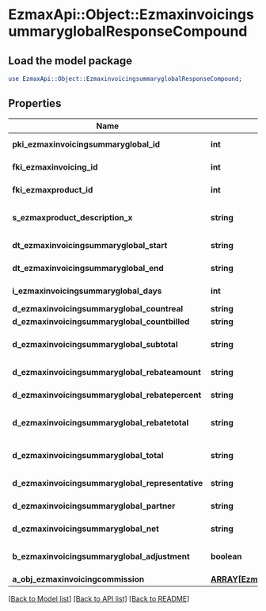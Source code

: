 # EzmaxApi::Object::EzmaxinvoicingsummaryglobalResponseCompound

## Load the model package
```perl
use EzmaxApi::Object::EzmaxinvoicingsummaryglobalResponseCompound;
```

## Properties
Name | Type | Description | Notes
------------ | ------------- | ------------- | -------------
**pki_ezmaxinvoicingsummaryglobal_id** | **int** | The unique ID of the Ezmaxinvoicingsummaryglobal | [optional] 
**fki_ezmaxinvoicing_id** | **int** | The unique ID of the Ezmaxinvoicing | [optional] 
**fki_ezmaxproduct_id** | **int** | The unique ID of the Ezmaxproduct | 
**s_ezmaxproduct_description_x** | **string** | The description of the Ezmaxproduct in the language of the requester | 
**dt_ezmaxinvoicingsummaryglobal_start** | **string** | The start date for the Ezmaxinvoicingsummaryglobal | 
**dt_ezmaxinvoicingsummaryglobal_end** | **string** | The end date for the Ezmaxinvoicingsummaryglobal | 
**i_ezmaxinvoicingsummaryglobal_days** | **int** | The number of days for the Ezmaxinvoicingsummaryglobal | 
**d_ezmaxinvoicingsummaryglobal_countreal** | **string** | The The count item calculated | 
**d_ezmaxinvoicingsummaryglobal_countbilled** | **string** | The The count item billed | 
**d_ezmaxinvoicingsummaryglobal_subtotal** | **string** | The Ezmaxinvoicingsummaryglobal subtotal | 
**d_ezmaxinvoicingsummaryglobal_rebateamount** | **string** | The rebate amount for the Ezmaxinvoicingsummaryglobal | 
**d_ezmaxinvoicingsummaryglobal_rebatepercent** | **string** | The rebate percentage of the Ezmaxinvoicingsummaryglobal | 
**d_ezmaxinvoicingsummaryglobal_rebatetotal** | **string** | The rebate amount total for the Ezmaxinvoicingsummaryglobal | 
**d_ezmaxinvoicingsummaryglobal_total** | **string** | The Ezmaxinvoicingsummaryglobal total | 
**d_ezmaxinvoicingsummaryglobal_representative** | **string** | The amount of commission for the representative | [optional] 
**d_ezmaxinvoicingsummaryglobal_partner** | **string** | The amount of commission for the partner | [optional] 
**d_ezmaxinvoicingsummaryglobal_net** | **string** | The net amount of the Ezmaxinvoicingsummaryglobal | [optional] 
**b_ezmaxinvoicingsummaryglobal_adjustment** | **boolean** | Whether it is adjustment for the Ezmaxinvoicingsummaryglobal | 
**a_obj_ezmaxinvoicingcommission** | [**ARRAY[EzmaxinvoicingcommissionResponseCompound]**](EzmaxinvoicingcommissionResponseCompound.md) |  | [optional] 

[[Back to Model list]](../README.md#documentation-for-models) [[Back to API list]](../README.md#documentation-for-api-endpoints) [[Back to README]](../README.md)


